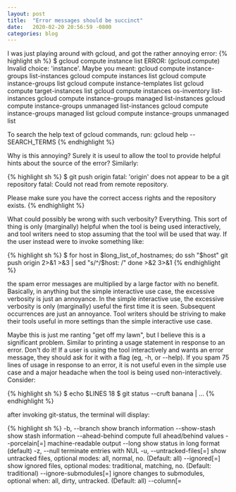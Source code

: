 ```yaml
---
layout: post
title:  "Error messages should be succinct"
date:   2020-02-20 20:56:59 -0800
categories: blog
---
```


I was just playing around with gcloud, and got the rather annoying error:
{% highlight sh %}
$ gcloud compute instance list
ERROR: (gcloud.compute) Invalid choice: 'instance'.
Maybe you meant:
  gcloud compute instance-groups list-instances
  gcloud compute instances list
  gcloud compute instance-groups list
  gcloud compute instance-templates list
  gcloud compute target-instances list
  gcloud compute instances os-inventory list-instances
  gcloud compute instance-groups managed list-instances
  gcloud compute instance-groups unmanaged list-instances
  gcloud compute instance-groups managed list
  gcloud compute instance-groups unmanaged list

To search the help text of gcloud commands, run:
  gcloud help -- SEARCH_TERMS
{% endhighlight %}

Why is this annoying?  Surely it is useul to allow the tool to provide helpful
hints about the source of the error?  Similarly:

{% highlight sh %}
$ git push origin
fatal: 'origin' does not appear to be a git repository
fatal: Could not read from remote repository.

Please make sure you have the correct access rights
and the repository exists.
{% endhighlight %}

What could possibly be wrong with such verbosity?  Everything.
This sort of thing is only (marginally) helpful when the tool is
being used interactively, and tool writers need to stop assuming
that the tool will be used that way.  If the user instead
were to invoke something like:

{% highlight sh %}
$ for host in $long_list_of_hostnames; do
	ssh "$host" git push origin 2>&1 >&3 | sed "s/^/$host: /"
done >&2 3>&1
{% endhighlight %}

the spam error messages are multiplied by a large factor with
no benefit.  Basically, in anything but the simple interactive
use case, the excessive verbosity is just an annoyance.   In
the simple interactive use, the excessive verbosity is only (marginally) useful
the first time it is seen.  Subsequent occurrences are just an annoyance.
Tool writers should be striving to make their tools useful in more
settings than the simple interactive use case.

Maybe this is just me ranting "get off my lawn", but I believe
this is a significant problem.  Similar to printing a usage
statement in response to an error.  Don't do it!  If a user
is using the tool interactively and wants an error message,
they should ask for it with a flag (eg, -h, or --help).
If you spam 75 lines of usage in response to an error,
it is not useful even in the simple use case and a major
headache when the tool is being used non-interactively.
Consider:

{% highlight sh %}
$ echo $LINES
18
$ git status --cruft banana | ...
{% endhighlight %}

after invoking git-status, the terminal will display:

{% highlight sh %}
    -b, --branch          show branch information
    --show-stash          show stash information
    --ahead-behind        compute full ahead/behind values
    --porcelain[=<version>]
                          machine-readable output
    --long                show status in long format (default)
    -z, --null            terminate entries with NUL
    -u, --untracked-files[=<mode>]
                          show untracked files, optional modes: all, normal, no. (Default: all)
    --ignored[=<mode>]    show ignored files, optional modes: traditional, matching, no. (Default: traditional)
    --ignore-submodules[=<when>]
                          ignore changes to submodules, optional when: all, dirty, untracked. (Default: all)
    --column[=<style>]    list untracked files in columns
    --no-renames          do not detect renames
    -M, --find-renames[=<n>]
                          detect renames, optionally set similarity index

$
{% endhighlight %}

What does `--porcelain` and `--untracked-files` have to do with
this error?  Absolutely nothing, so why am I being told about them?
Clearly some error occurred, but it would be much easier if the
error message stating that `--cruft` is an unrecognized option were
still visible.  Suspecting that there's probaly some useful information
at the top of the output, the user might reasonably run:

{% highlight sh %}
$ git status --cruft banana | head
{% endhighlight %}

but that's no good because the usage statement was treated as an error message
and written to stderr!  So now the user has to do:

{% highlight sh %}
$ git status --cruft banana 2>&1 | head
{% endhighlight %}

In this case, the tool writer made a half-baked attempt to fix this
problem, and when the tool is invoked in the simplest case the error
message is piped to a pager to avoid the scroll-off.  But that's
just weird, because suddenly the error stream is being redirected,
misleading the user into believing that the error message was printed
to stdout!  But when the output is being post-processed in a pipeline,
the error message goes to stderr.  This is a violation of the
principle of least surprise.  The tool has made it difficult to see
what the error message is, rather than bringing it to the attention
of the user.

In short, assume your users are semi-competent beings who can type
'-h' if they need to and are able to understand the implications
of a simple error message like "permission denied".  You are not
writing a tutorial; you are provided a description of the error
that occurred.  Make it succinct.  Don't write out a bunch of useless
verbiage that will almost always be ignored.
